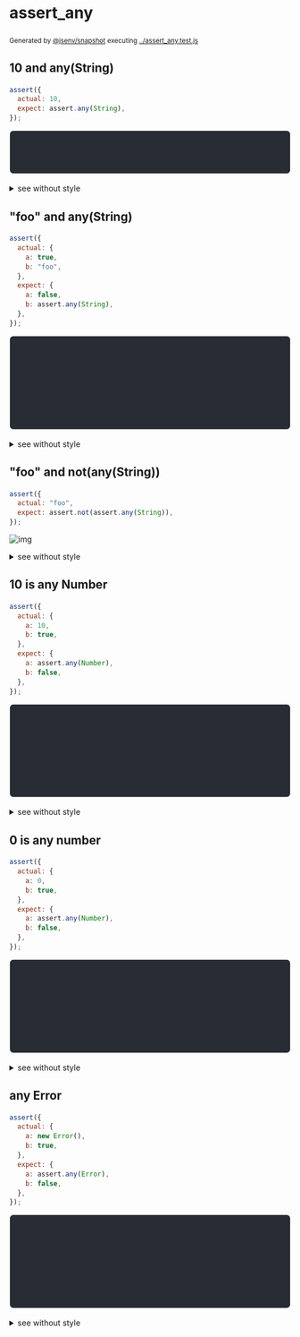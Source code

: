 # assert_any

<sub>
  Generated by <a href="https://github.com/jsenv/core/tree/main/packages/independent/snapshot">@jsenv/snapshot</a> executing <a href="../assert_any.test.js">../assert_any.test.js</a>
</sub>

## 10 and any(String)

```js
assert({
  actual: 10,
  expect: assert.any(String),
});
```

![img](assert_any/10_and_any(string)/throw.svg)

<details>
  <summary>see without style</summary>

```console
AssertionError: actual and expect are different

actual: 10
expect: assert.any(String)
```

</details>


## "foo" and any(String)

```js
assert({
  actual: {
    a: true,
    b: "foo",
  },
  expect: {
    a: false,
    b: assert.any(String),
  },
});
```

![img](assert_any/foo_and_any(string)/throw.svg)

<details>
  <summary>see without style</summary>

```console
AssertionError: actual and expect are different

actual: {
  a: true,
  b: "foo",
}
expect: {
  a: false,
  b: assert.any(String),
}
```

</details>


## "foo" and not(any(String))

```js
assert({
  actual: "foo",
  expect: assert.not(assert.any(String)),
});
```

![img](assert_any/foo_and_not(any(string))/throw.svg)

<details>
  <summary>see without style</summary>

```console
AssertionError: actual and expect are different

actual: "foo"
expect: assert.not(assert.any(String))
```

</details>


## 10 is any Number

```js
assert({
  actual: {
    a: 10,
    b: true,
  },
  expect: {
    a: assert.any(Number),
    b: false,
  },
});
```

![img](assert_any/10_is_any_number/throw.svg)

<details>
  <summary>see without style</summary>

```console
AssertionError: actual and expect are different

actual: {
  a: 10,
  b: true,
}
expect: {
  a: assert.any(Number),
  b: false,
}
```

</details>


## 0 is any number

```js
assert({
  actual: {
    a: 0,
    b: true,
  },
  expect: {
    a: assert.any(Number),
    b: false,
  },
});
```

![img](assert_any/0_is_any_number/throw.svg)

<details>
  <summary>see without style</summary>

```console
AssertionError: actual and expect are different

actual: {
  a: 0,
  b: true,
}
expect: {
  a: assert.any(Number),
  b: false,
}
```

</details>


## any Error

```js
assert({
  actual: {
    a: new Error(),
    b: true,
  },
  expect: {
    a: assert.any(Error),
    b: false,
  },
});
```

![img](assert_any/any_error/throw.svg)

<details>
  <summary>see without style</summary>

```console
AssertionError: actual and expect are different

actual: {
  a: Error,
  b: true,
}
expect: {
  a: assert.any(Error),
  b: false,
}
```

</details>
